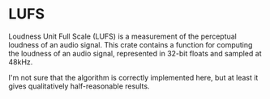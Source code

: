 # LUFS

Loudness Unit Full Scale (LUFS) is a measurement of the perceptual loudness of
an audio signal. This crate contains a function for computing the loudness of
an audio signal, represented in 32-bit floats and sampled at 48kHz.

I'm not sure that the algorithm is correctly implemented here, but at least it
gives qualitatively half-reasonable results.
